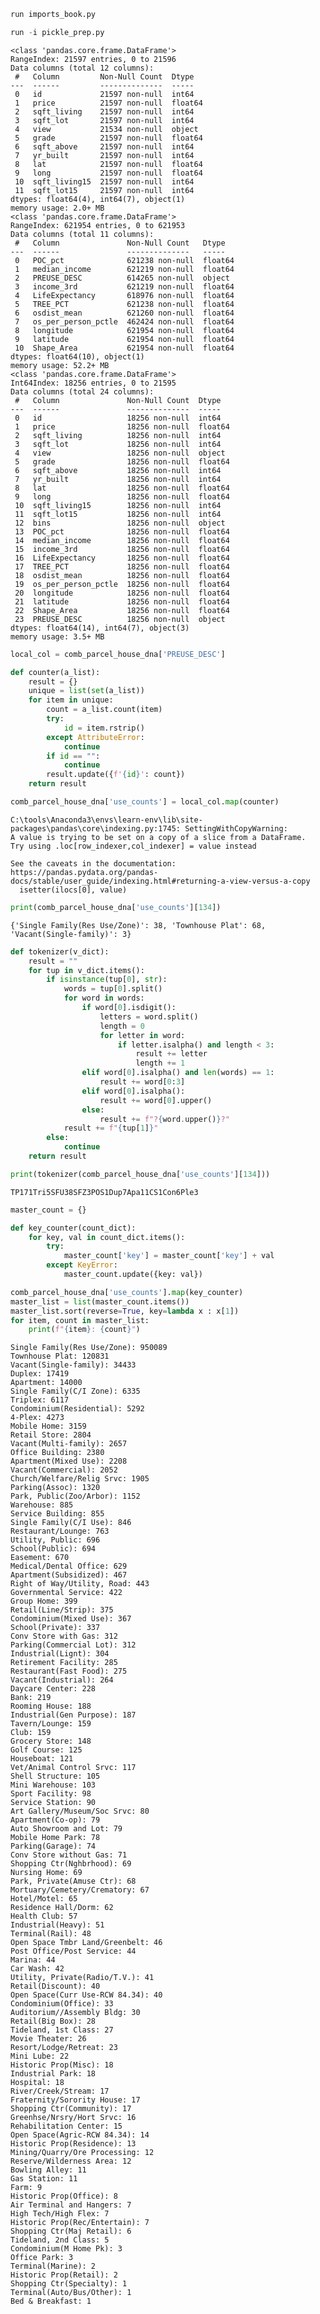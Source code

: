 ```python
run imports_book.py 
```


```python
run -i pickle_prep.py
```

    <class 'pandas.core.frame.DataFrame'>
    RangeIndex: 21597 entries, 0 to 21596
    Data columns (total 12 columns):
     #   Column         Non-Null Count  Dtype  
    ---  ------         --------------  -----  
     0   id             21597 non-null  int64  
     1   price          21597 non-null  float64
     2   sqft_living    21597 non-null  int64  
     3   sqft_lot       21597 non-null  int64  
     4   view           21534 non-null  object 
     5   grade          21597 non-null  float64
     6   sqft_above     21597 non-null  int64  
     7   yr_built       21597 non-null  int64  
     8   lat            21597 non-null  float64
     9   long           21597 non-null  float64
     10  sqft_living15  21597 non-null  int64  
     11  sqft_lot15     21597 non-null  int64  
    dtypes: float64(4), int64(7), object(1)
    memory usage: 2.0+ MB
    <class 'pandas.core.frame.DataFrame'>
    RangeIndex: 621954 entries, 0 to 621953
    Data columns (total 11 columns):
     #   Column               Non-Null Count   Dtype  
    ---  ------               --------------   -----  
     0   POC_pct              621238 non-null  float64
     1   median_income        621219 non-null  float64
     2   PREUSE_DESC          614265 non-null  object 
     3   income_3rd           621219 non-null  float64
     4   LifeExpectancy       618976 non-null  float64
     5   TREE_PCT             621238 non-null  float64
     6   osdist_mean          621260 non-null  float64
     7   os_per_person_pctle  462424 non-null  float64
     8   longitude            621954 non-null  float64
     9   latitude             621954 non-null  float64
     10  Shape_Area           621954 non-null  float64
    dtypes: float64(10), object(1)
    memory usage: 52.2+ MB
    <class 'pandas.core.frame.DataFrame'>
    Int64Index: 18256 entries, 0 to 21595
    Data columns (total 24 columns):
     #   Column               Non-Null Count  Dtype  
    ---  ------               --------------  -----  
     0   id                   18256 non-null  int64  
     1   price                18256 non-null  float64
     2   sqft_living          18256 non-null  int64  
     3   sqft_lot             18256 non-null  int64  
     4   view                 18256 non-null  object 
     5   grade                18256 non-null  float64
     6   sqft_above           18256 non-null  int64  
     7   yr_built             18256 non-null  int64  
     8   lat                  18256 non-null  float64
     9   long                 18256 non-null  float64
     10  sqft_living15        18256 non-null  int64  
     11  sqft_lot15           18256 non-null  int64  
     12  bins                 18256 non-null  object 
     13  POC_pct              18256 non-null  float64
     14  median_income        18256 non-null  float64
     15  income_3rd           18256 non-null  float64
     16  LifeExpectancy       18256 non-null  float64
     17  TREE_PCT             18256 non-null  float64
     18  osdist_mean          18256 non-null  float64
     19  os_per_person_pctle  18256 non-null  float64
     20  longitude            18256 non-null  float64
     21  latitude             18256 non-null  float64
     22  Shape_Area           18256 non-null  float64
     23  PREUSE_DESC          18256 non-null  object 
    dtypes: float64(14), int64(7), object(3)
    memory usage: 3.5+ MB
    


```python
local_col = comb_parcel_house_dna['PREUSE_DESC']
```


```python
def counter(a_list):
    result = {}
    unique = list(set(a_list))
    for item in unique:
        count = a_list.count(item)
        try:
            id = item.rstrip()
        except AttributeError:
            continue
        if id == "":
            continue
        result.update({f'{id}': count})
    return result
```


```python
comb_parcel_house_dna['use_counts'] = local_col.map(counter)
```

    C:\tools\Anaconda3\envs\learn-env\lib\site-packages\pandas\core\indexing.py:1745: SettingWithCopyWarning: 
    A value is trying to be set on a copy of a slice from a DataFrame.
    Try using .loc[row_indexer,col_indexer] = value instead
    
    See the caveats in the documentation: https://pandas.pydata.org/pandas-docs/stable/user_guide/indexing.html#returning-a-view-versus-a-copy
      isetter(ilocs[0], value)
    


```python
print(comb_parcel_house_dna['use_counts'][134])
```

    {'Single Family(Res Use/Zone)': 38, 'Townhouse Plat': 68, 'Vacant(Single-family)': 3}
    


```python
def tokenizer(v_dict):
    result = ""
    for tup in v_dict.items():
        if isinstance(tup[0], str):
            words = tup[0].split()
            for word in words:
                if word[0].isdigit():
                    letters = word.split()
                    length = 0
                    for letter in word:
                        if letter.isalpha() and length < 3:
                            result += letter
                            length += 1
                elif word[0].isalpha() and len(words) == 1:
                    result += word[0:3] 
                elif word[0].isalpha():
                    result += word[0].upper()
                else:
                    result += f"?{word.upper()}?"
            result += f"{tup[1]}"
        else:
            continue
    return result
```


```python
print(tokenizer(comb_parcel_house_dna['use_counts'][134]))
```

    TP171Tri5SFU38SFZ3POS1Dup7Apa11CS1Con6Ple3
    


```python
master_count = {}
```


```python
def key_counter(count_dict):
    for key, val in count_dict.items():
        try:
            master_count['key'] = master_count['key'] + val
        except KeyError:
            master_count.update({key: val})
```


```python
comb_parcel_house_dna['use_counts'].map(key_counter)
master_list = list(master_count.items())
master_list.sort(reverse=True, key=lambda x : x[1])
for item, count in master_list:
    print(f"{item}: {count}")
```

    Single Family(Res Use/Zone): 950089
    Townhouse Plat: 120831
    Vacant(Single-family): 34433
    Duplex: 17419
    Apartment: 14000
    Single Family(C/I Zone): 6335
    Triplex: 6117
    Condominium(Residential): 5292
    4-Plex: 4273
    Mobile Home: 3159
    Retail Store: 2804
    Vacant(Multi-family): 2657
    Office Building: 2380
    Apartment(Mixed Use): 2208
    Vacant(Commercial): 2052
    Church/Welfare/Relig Srvc: 1905
    Parking(Assoc): 1320
    Park, Public(Zoo/Arbor): 1152
    Warehouse: 885
    Service Building: 855
    Single Family(C/I Use): 846
    Restaurant/Lounge: 763
    Utility, Public: 696
    School(Public): 694
    Easement: 670
    Medical/Dental Office: 629
    Apartment(Subsidized): 467
    Right of Way/Utility, Road: 443
    Governmental Service: 422
    Group Home: 399
    Retail(Line/Strip): 375
    Condominium(Mixed Use): 367
    School(Private): 337
    Conv Store with Gas: 312
    Parking(Commercial Lot): 312
    Industrial(Lignt): 304
    Retirement Facility: 285
    Restaurant(Fast Food): 275
    Vacant(Industrial): 264
    Daycare Center: 228
    Bank: 219
    Rooming House: 188
    Industrial(Gen Purpose): 187
    Tavern/Lounge: 159
    Club: 159
    Grocery Store: 148
    Golf Course: 125
    Houseboat: 121
    Vet/Animal Control Srvc: 117
    Shell Structure: 105
    Mini Warehouse: 103
    Sport Facility: 98
    Service Station: 90
    Art Gallery/Museum/Soc Srvc: 80
    Apartment(Co-op): 79
    Auto Showroom and Lot: 79
    Mobile Home Park: 78
    Parking(Garage): 74
    Conv Store without Gas: 71
    Shopping Ctr(Nghbrhood): 69
    Nursing Home: 69
    Park, Private(Amuse Ctr): 68
    Mortuary/Cemetery/Crematory: 67
    Hotel/Motel: 65
    Residence Hall/Dorm: 62
    Health Club: 57
    Industrial(Heavy): 51
    Terminal(Rail): 48
    Open Space Tmbr Land/Greenbelt: 46
    Post Office/Post Service: 44
    Marina: 44
    Car Wash: 42
    Utility, Private(Radio/T.V.): 41
    Retail(Discount): 40
    Open Space(Curr Use-RCW 84.34): 40
    Condominium(Office): 33
    Auditorium//Assembly Bldg: 30
    Retail(Big Box): 28
    Tideland, 1st Class: 27
    Movie Theater: 26
    Resort/Lodge/Retreat: 23
    Mini Lube: 22
    Historic Prop(Misc): 18
    Industrial Park: 18
    Hospital: 18
    River/Creek/Stream: 17
    Fraternity/Sorority House: 17
    Shopping Ctr(Community): 17
    Greenhse/Nrsry/Hort Srvc: 16
    Rehabilitation Center: 15
    Open Space(Agric-RCW 84.34): 14
    Historic Prop(Residence): 13
    Mining/Quarry/Ore Processing: 12
    Reserve/Wilderness Area: 12
    Bowling Alley: 11
    Gas Station: 11
    Farm: 9
    Historic Prop(Office): 8
    Air Terminal and Hangers: 7
    High Tech/High Flex: 7
    Historic Prop(Rec/Entertain): 7
    Shopping Ctr(Maj Retail): 6
    Tideland, 2nd Class: 5
    Condominium(M Home Pk): 3
    Office Park: 3
    Terminal(Marine): 2
    Historic Prop(Retail): 2
    Shopping Ctr(Specialty): 1
    Terminal(Auto/Bus/Other): 1
    Bed & Breakfast: 1
    
